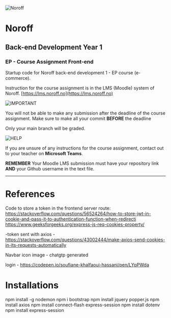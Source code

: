 
![Noroff](http://images.restapi.co.za/pvt/Noroff-64.png)
# Noroff
## Back-end Development Year 1
### EP - Course Assignment Front-end

Startup code for Noroff back-end development 1 - EP course (e-commerce).

Instruction for the course assignment is in the LMS (Moodle) system of Noroff.
[https://lms.noroff.no](https://lms.noroff.no)

![IMPORTANT](http://images.restapi.co.za/pvt/important_icon.png)

You will not be able to make any submission after the deadline of the course assignment. Make sure to make all your commit **BEFORE** the deadline

Only your main branch will be graded.

![HELP](http://images.restapi.co.za/pvt/help_small.png)

If you are unsure of any instructions for the course assignment, contact out to your teacher on **Microsoft Teams**.

**REMEMBER** Your Moodle LMS submission must have your repository link **AND** your Github username in the text file.

---

# References
Code to store a token in the frontend server route: https://stackoverflow.com/questions/56524264/how-to-store-jwt-in-cookie-and-pass-it-to-authentication-function-when-redirecti
https://www.geeksforgeeks.org/express-js-req-cookies-property/

-token sent with axios - https://stackoverflow.com/questions/43002444/make-axios-send-cookies-in-its-requests-automatically

Navbar icon image - chatgtp generated

login - https://codepen.io/soufiane-khalfaoui-hassani/pen/LYpPWda


# Installations
npm install -g nodemon
npm i bootstrap
npm install jquery popper.js
npm install axios
npm install connect-flash express-session
npm install dotenv
npm install express-session
